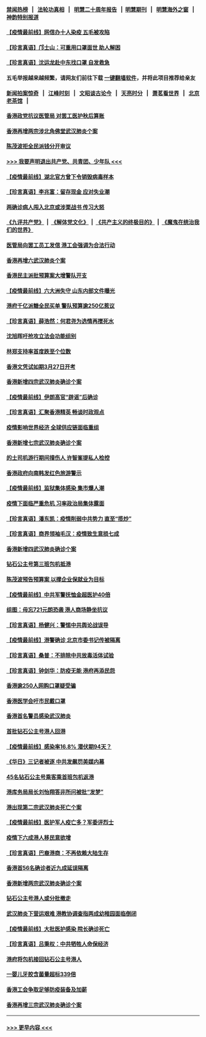#### [禁闻热榜](热点新闻.md?=0)  &nbsp;&nbsp;|&nbsp;&nbsp; [法轮功真相](https://github.com/gfw-breaker/truth/blob/master/README.md?=0) &nbsp;&nbsp;|&nbsp;&nbsp; [明慧二十周年报告](https://github.com/gfw-breaker/mh-reports/blob/master/README.md?=0) &nbsp;&nbsp;|&nbsp;&nbsp;[明慧期刊](https://github.com/gfw-breaker/mh-qikan) &nbsp;&nbsp;|&nbsp;&nbsp; [明慧海外之窗](https://github.com/gfw-breaker/mh-news/blob/master/README.md?=0) &nbsp;&nbsp;|&nbsp;&nbsp; [神韵特别报道](https://github.com/gfw-breaker/mh-news/blob/master/shenyun.md?=0)
#### [【疫情最前线】网信办十人染疫 五毛被攻陷](../pages/nsc415/n11903757.md?t=03010002) 
#### [【珍言真语】邝士山：可重用口罩面世 助人解困](../pages/nsc415/n11903875.md?t=03010002) 
#### [【珍言真语】沈运龙赴中东找口罩 自发救急](../pages/nsc415/n11903291.md?t=03010002) 
#### 五毛举报越来越频繁，请网友们前往下载 [一键翻墙软件](https://github.com/gfw-breaker/ssr-accounts)，并将此项目推荐给亲友
#### [新闻拍案惊奇](https://github.com/gfw-breaker/banned-news/blob/master/pages/link4.md) &nbsp;&nbsp;|&nbsp;&nbsp; [江峰时刻](https://github.com/gfw-breaker/banned-news/blob/master/pages/link4.md) &nbsp;&nbsp;|&nbsp;&nbsp; [文昭谈古论今](https://github.com/gfw-breaker/banned-news/blob/master/pages/link4.md) &nbsp;&nbsp;|&nbsp;&nbsp; [天亮时分](https://github.com/gfw-breaker/banned-news/blob/master/pages/link4.md) &nbsp;&nbsp;|&nbsp;&nbsp; [萧茗看世界](https://github.com/gfw-breaker/banned-news/blob/master/pages/link4.md) &nbsp;&nbsp;|&nbsp;&nbsp; [北京老茶馆](https://github.com/gfw-breaker/banned-news/blob/master/pages/link4.md) &nbsp;&nbsp;|&nbsp;&nbsp; 
#### [香港政党抗议医管局 对罢工医护秋后算账](../pages/nsc415/n11901746.md?t=03010002) 
#### [香港再增两宗涉北角佛堂武汉肺炎个案](../pages/nsc415/n11901737.md?t=03010002) 
#### [陈茂波拒全民派钱分开审议](../pages/nsc415/n11901672.md?t=03010002) 
#### [>>> 我要声明退出共产党、共青团、少年队 <<<](https://github.com/begood0513/goodnews/blob/master/quit/letter.md) 
#### [【疫情最前线】湖北官方曾下令销毁病毒样本](../pages/nsc415/n11901518.md?t=03010002) 
#### [【珍言真语】李兆富：留存现金 应对失业潮](../pages/nsc415/n11901448.md?t=03010002) 
#### [两确诊病人闯入北京或涉栗战书 传习大怒](../pages/nsc415/n11901180.md?t=03010002) 
#### [《九评共产党》](https://github.com/begood0513/9ping.md/blob/master/README.md) &nbsp;|&nbsp; [《解体党文化》](../../../../jtdwh.md/blob/master/README.md)  &nbsp;|&nbsp; [《共产主义的终极目的》](../../../../gczydzjmd.md/blob/master/README.md) &nbsp;|&nbsp; [《魔鬼在统治我们的世界》](../../../../mgztzwmdsj.md/blob/master/README.md) 
#### [医管局向罢工员工发信 港工会强调为合法行动](../pages/nsc415/n11898870.md?t=03010002) 
#### [香港再增六武汉肺炎个案](../pages/nsc415/n11898843.md?t=03010002) 
#### [香港民主派批预算案大增警队开支](../pages/nsc415/n11898813.md?t=03010002) 
#### [【疫情最前线】六大洲失守 山东内部文件曝光](../pages/nsc415/n11898455.md?t=03010002) 
#### [港府千亿派糖全民买单 警队预算逾250亿惹议](../pages/nsc415/n11898608.md?t=03010002) 
#### [【珍言真语】薛浩然：何君尧为选情再搅死水](../pages/nsc415/n11898269.md?t=03010002) 
#### [沈旭晖吁抢攻立法会功能组别](../pages/nsc415/n11896084.md?t=03010002) 
#### [林郑支持率首度跌至个位数](../pages/nsc415/n11896058.md?t=03010002) 
#### [香港文凭试如期3月27日开考](../pages/nsc415/n11896055.md?t=03010002) 
#### [香港新增四宗武汉肺炎确诊个案](../pages/nsc415/n11896040.md?t=03010002) 
#### [【疫情最前线】伊朗高官“辟谣”后确诊](../pages/nsc415/n11895902.md?t=03010002) 
#### [【珍言真语】汇聚香港精英 畅谈时政观点](../pages/nsc415/n11895733.md?t=03010002) 
#### [疫情影响世界经济 全球供应链面临重组](../pages/nsc415/n11895634.md?t=03010002) 
#### [香港新增七宗武汉肺炎确诊个案](../pages/nsc415/n11893498.md?t=03010002) 
#### [的士司机游行期间撞伤人 许智峯提私人检控](../pages/nsc415/n11893483.md?t=03010002) 
#### [香港政府向南韩发红色旅游警示](../pages/nsc415/n11893398.md?t=03010002) 
#### [【疫情最前线】监狱集体感染 集市爆人潮](../pages/nsc415/n11893181.md?t=03010002) 
#### [疫情下面临严重危机  习率政治局集体露面](../pages/nsc415/n11893305.md?t=03010002) 
#### [【珍言真语】潘东凯：疫情削弱中共势力 直至“揽炒”](../pages/nsc415/n11892866.md?t=03010002) 
#### [【珍言真语】商界领袖毛汉：疫情致生意损七成](../pages/nsc415/n11890348.md?t=03010002) 
#### [香港新增四武汉肺炎确诊个案](../pages/nsc415/n11890610.md?t=03010002) 
#### [钻石公主号第三班包机抵港](../pages/nsc415/n11890645.md?t=03010002) 
#### [陈茂波预告预算案 以撑企业保就业为目标](../pages/nsc415/n11890574.md?t=03010002) 
#### [【疫情最前线】中共军警抚恤金超医护40倍](../pages/nsc415/n11890458.md?t=03010002) 
#### [组图：毋忘721元朗恐袭 港人商场静坐抗议](../pages/nsc415/n11876882.md?t=03010002) 
#### [【珍言真语】杨健兴：警惕中共舆论战误导](../pages/nsc415/n11888131.md?t=03010002) 
#### [【疫情最前线】港警确诊 北京市委书记传被隔离](../pages/nsc415/n11886872.md?t=03010002) 
#### [【珍言真语】桑普：不排除中共放毒活体试验](../pages/nsc415/n11886832.md?t=03010002) 
#### [【珍言真语】钟剑华：防疫无能 港府再添民怨](../pages/nsc415/n11884504.md?t=03010002) 
#### [香港逾250人网购口罩疑受骗](../pages/nsc415/n11884388.md?t=03010002) 
#### [香港医学会吁市民戴口罩](../pages/nsc415/n11884367.md?t=03010002) 
#### [香港首名警员感染武汉肺炎](../pages/nsc415/n11884357.md?t=03010002) 
#### [首批钻石公主号港人回港](../pages/nsc415/n11884333.md?t=03010002) 
#### [【疫情最前线】感染率16.8% 潜伏期94天？](../pages/nsc415/n11884256.md?t=03010002) 
#### [《华日》三记者被逐 中共发飙罚美媒内幕](../pages/nsc415/n11884184.md?t=03010002) 
#### [45名钻石公主号乘客乘首班包机返港](../pages/nsc415/n11881770.md?t=03010002) 
#### [港库务局局长刘怡翔答非所问被批“发梦”](../pages/nsc415/n11881752.md?t=03010002) 
#### [港出现第二宗武汉肺炎死亡个案](../pages/nsc415/n11881736.md?t=03010002) 
#### [【疫情最前线】医护军人疫亡多？军委评烈士](../pages/nsc415/n11881655.md?t=03010002) 
#### [疫情下六成港人移民意欲增](../pages/nsc415/n11881699.md?t=03010002) 
#### [【珍言真语】巴裔港商：不再依赖大陆生存](../pages/nsc415/n11881126.md?t=03010002) 
#### [香港首56名确诊者近九成延误隔离](../pages/nsc415/n11879079.md?t=03010002) 
#### [香港新增两宗武汉肺炎确诊个案](../pages/nsc415/n11879064.md?t=03010002) 
#### [钻石公主号港人或分批撤走](../pages/nsc415/n11879029.md?t=03010002) 
#### [武汉肺炎下营运艰难 港教协调查指两成幼稚园面临倒闭](../pages/nsc415/n11878989.md?t=03010002) 
#### [【疫情最前线】大批医护感染 院长确诊死亡](../pages/nsc415/n11878595.md?t=03010002) 
#### [【珍言真语】吕秉权：中共牺牲人命保经济](../pages/nsc415/n11878390.md?t=03010002) 
#### [港府将包机接回钻石公主号港人](../pages/nsc415/n11876352.md?t=03010002) 
#### [一婴儿牙胶含菌量超标339倍](../pages/nsc415/n11876336.md?t=03010002) 
#### [香港工会争取足够防疫装备及加薪](../pages/nsc415/n11876313.md?t=03010002) 
#### [香港再增三宗武汉肺炎确诊个案](../pages/nsc415/n11876297.md?t=03010002) 

----
#### [ >>> 更早内容 <<< ](../indexes/nsc415-earlier.md)
